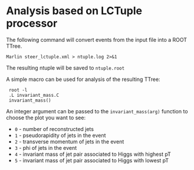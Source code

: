 # Analysis based on LCTuple processor

The following command will convert events from the input file into a ROOT TTree.

```
Marlin steer_lctuple.xml > ntuple.log 2>&1
```

The resulting ntuple will be saved to `ntuple.root`


A simple macro can be used for analysis of the resulting TTree:

```
 root -l
 .L invariant_mass.C
 invariant_mass()
```

An integer argument can be passed to the `invariant_mass(arg)` function to choose the plot you want to see:

* `0` - number of reconstructed jets
* `1` - pseudorapidity of jets in the event
* `2` - transverse momentum of jets in the event
* `3` - phi of jets in the event
* `4` - invariant mass of jet pair associated to Higgs with highest pT
* `5` - invariant mass of jet pair associated to Higgs with lowest pT



